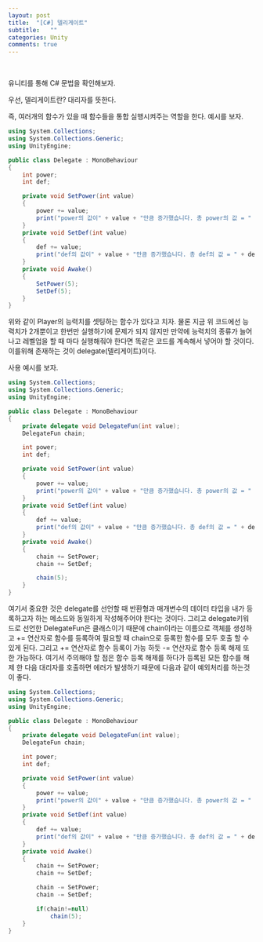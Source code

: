 ```yaml
---
layout: post
title:  "[C#] 델리게이트"
subtitle:   ""
categories: Unity
comments: true
---
```


<br>

유니티를 통해 C# 문법을 확인해보자.

우선, 델리게이트란? 대리자를 뜻한다.

즉, 여러개의 함수가 있을 때 함수들을 통합 실행시켜주는 역할을 한다. 예시를 보자.

```csharp
using System.Collections;
using System.Collections.Generic;
using UnityEngine;

public class Delegate : MonoBehaviour
{
    int power;
    int def;

    private void SetPower(int value)
    {
        power += value;
        print("power의 값이" + value + "만큼 증가했습니다. 총 power의 값 = " + power);
    }
    private void SetDef(int value)
    {
        def += value;
        print("def의 값이" + value + "만큼 증가했습니다. 총 def의 값 = " + def);
    }
    private void Awake()
    {
        SetPower(5);
        SetDef(5);
    }
}
```

위와 같이 Player의 능력치를 셋팅하는 함수가 있다고 치자. 물론 지금 위 코드에선 능력치가 2개뿐이고 한번만 실행하기에 문제가 되지 않지만 만약에 능력치의 종류가 늘어나고 레벨업을 할 때 마다 실행해줘야 한다면 똑같은 코드를 계속해서 넣어야 할 것이다. 이를위해 존재하는 것이 delegate(델리게이트)이다.

사용 예시를 보자.

```csharp
using System.Collections;
using System.Collections.Generic;
using UnityEngine;

public class Delegate : MonoBehaviour
{
    private delegate void DelegateFun(int value);
    DelegateFun chain;

    int power;
    int def;

    private void SetPower(int value)
    {
        power += value;
        print("power의 값이" + value + "만큼 증가했습니다. 총 power의 값 = " + power);
    }
    private void SetDef(int value)
    {
        def += value;
        print("def의 값이" + value + "만큼 증가했습니다. 총 def의 값 = " + def);
    }
    private void Awake()
    {
        chain += SetPower;
        chain += SetDef;

        chain(5);
    }
}
```

여기서 중요한 것은 delegate를 선언할 때 반환형과 매개변수의 데이터 타입을 내가 등록하고자 하는 메소드와 동일하게 작성해주어야 한다는 것이다. 그리고 delegate키워드로 선언한 DelegateFun은 클래스이기 때문에 chain이라는 이름으로 객체를 생성하고 += 연산자로 함수를 등록하여 필요할 때 chain으로 등록한 함수를 모두 호출 할 수 있게 된다. 그리고 += 연산자로 함수 등록이 가능 하듯 -= 연산자로 함수 등록 해제 또한 가능하다.  여기서 주의해야 할 점은 함수 등록 해제를 하다가 등록된 모든 함수를 해제 한 다음 대리자를 호출하면 에러가 발생하기 때문에 다음과 같이 예외처리를 하는것이 좋다.

```csharp
using System.Collections;
using System.Collections.Generic;
using UnityEngine;

public class Delegate : MonoBehaviour
{
    private delegate void DelegateFun(int value);
    DelegateFun chain;

    int power;
    int def;

    private void SetPower(int value)
    {
        power += value;
        print("power의 값이" + value + "만큼 증가했습니다. 총 power의 값 = " + power);
    }
    private void SetDef(int value)
    {
        def += value;
        print("def의 값이" + value + "만큼 증가했습니다. 총 def의 값 = " + def);
    }
    private void Awake()
    {
        chain += SetPower;
        chain += SetDef;

        chain -= SetPower;
        chain -= SetDef;

        if(chain!=null)
            chain(5);
    }
}
```

